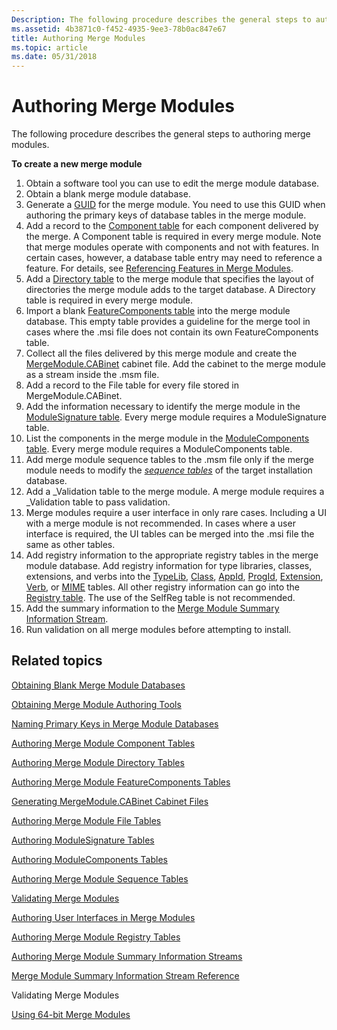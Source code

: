 ```yaml
---
Description: The following procedure describes the general steps to authoring merge modules.
ms.assetid: 4b3871c0-f452-4935-9ee3-78b0ac847e67
title: Authoring Merge Modules
ms.topic: article
ms.date: 05/31/2018
---
```


# Authoring Merge Modules

The following procedure describes the general steps to authoring merge modules.

**To create a new merge module**

1.  Obtain a software tool you can use to edit the merge module database.
2.  Obtain a blank merge module database.
3.  Generate a [GUID](guid.md) for the merge module. You need to use this GUID when authoring the primary keys of database tables in the merge module.
4.  Add a record to the [Component table](component-table.md) for each component delivered by the merge. A Component table is required in every merge module. Note that merge modules operate with components and not with features. In certain cases, however, a database table entry may need to reference a feature. For details, see [Referencing Features in Merge Modules](referencing-features-in-merge-modules.md).
5.  Add a [Directory table](directory-table.md) to the merge module that specifies the layout of directories the merge module adds to the target database. A Directory table is required in every merge module.
6.  Import a blank [FeatureComponents table](featurecomponents-table.md) into the merge module database. This empty table provides a guideline for the merge tool in cases where the .msi file does not contain its own FeatureComponents table.
7.  Collect all the files delivered by this merge module and create the [MergeModule.CABinet](mergemodule-cabinet.md) cabinet file. Add the cabinet to the merge module as a stream inside the .msm file.
8.  Add a record to the File table for every file stored in MergeModule.CABinet.
9.  Add the information necessary to identify the merge module in the [ModuleSignature table](modulesignature-table.md). Every merge module requires a ModuleSignature table.
10. List the components in the merge module in the [ModuleComponents table](modulecomponents-table.md). Every merge module requires a ModuleComponents table.
11. Add merge module sequence tables to the .msm file only if the merge module needs to modify the [*sequence tables*](s-gly.md) of the target installation database.
12. Add a \_Validation table to the merge module. A merge module requires a \_Validation table to pass validation.
13. Merge modules require a user interface in only rare cases. Including a UI with a merge module is not recommended. In cases where a user interface is required, the UI tables can be merged into the .msi file the same as other tables.
14. Add registry information to the appropriate registry tables in the merge module database. Add registry information for type libraries, classes, extensions, and verbs into the [TypeLib](typelib-table.md), [Class](class-table.md), [AppId](appid-table.md), [ProgId](progid-table.md), [Extension](extension-table.md), [Verb](verb-table.md), or [MIME](mime-table.md) tables. All other registry information can go into the [Registry table](registry-table.md). The use of the SelfReg table is not recommended.
15. Add the summary information to the [Merge Module Summary Information Stream](merge-module-summary-information-stream-reference.md).
16. Run validation on all merge modules before attempting to install.

## Related topics

<dl> <dt>

[Obtaining Blank Merge Module Databases](obtaining-blank-merge-module-databases.md)
</dt> <dt>

[Obtaining Merge Module Authoring Tools](obtaining-merge-module-authoring-tools.md)
</dt> <dt>

[Naming Primary Keys in Merge Module Databases](naming-primary-keys-in-merge-module-databases.md)
</dt> <dt>

[Authoring Merge Module Component Tables](authoring-merge-module-component-tables.md)
</dt> <dt>

[Authoring Merge Module Directory Tables](authoring-merge-module-directory-tables.md)
</dt> <dt>

[Authoring Merge Module FeatureComponents Tables](authoring-merge-module-featurecomponents-tables.md)
</dt> <dt>

[Generating MergeModule.CABinet Cabinet Files](generating-mergemodule-cabinet-cabinet-files.md)
</dt> <dt>

[Authoring Merge Module File Tables](authoring-merge-module-file-tables.md)
</dt> <dt>

[Authoring ModuleSignature Tables](authoring-modulesignature-tables.md)
</dt> <dt>

[Authoring ModuleComponents Tables](authoring-modulecomponents-tables.md)
</dt> <dt>

[Authoring Merge Module Sequence Tables](authoring-merge-module-sequence-tables.md)
</dt> <dt>

[Validating Merge Modules](validating-merge-modules.md)
</dt> <dt>

[Authoring User Interfaces in Merge Modules](authoring-user-interfaces-in-merge-modules.md)
</dt> <dt>

[Authoring Merge Module Registry Tables](authoring-merge-module-registry-tables.md)
</dt> <dt>

[Authoring Merge Module Summary Information Streams](authoring-merge-module-summary-information-streams.md)
</dt> <dt>

[Merge Module Summary Information Stream Reference](merge-module-summary-information-stream-reference.md)
</dt> <dt>

Validating Merge Modules
</dt> <dt>

[Using 64-bit Merge Modules](using-64-bit-merge-modules.md)
</dt> </dl>

 

 



